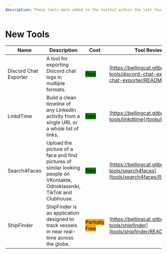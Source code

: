 ```yaml
---
description: These tools were added to the toolkit within the last four weeks.
---
```

# New Tools


| Name | Description | Cost | Tool Review and Guide |
| --- | --- | --- | --- |
| Discord Chat Exporter | A tool for exporting Discord chat logs in multiple formats. | <mark style="background-color:green;">Free</mark> | [https://bellingcat.gitbook.io/toolkit/more/all-tools/discord-chat-exporter](tools/discord-chat-exporter/README.md) |
| LinkdTime | Build a clean timeline of any LinkedIn activity from a single URL or a whole list of links. | <mark style="background-color:green;">Free</mark> | [https://bellingcat.gitbook.io/toolkit/more/all-tools/linkdtime](tools/linkdtime/README.md) |
| Search4Faces | Upload the picture of a face and find pictures of similar looking people on VKontakte, Odnoklassniki, TikTok and Clubhouse. | <mark style="background-color:green;">Free</mark> | [https://bellingcat.gitbook.io/toolkit/more/all-tools/search4faces](tools/search4faces/README.md) |
| ShipFinder | ShipFinder is an application designed to track vessels in near real-time across the globe. | <mark style="background-color:orange;">Partially Free</mark> | [https://bellingcat.gitbook.io/toolkit/more/all-tools/shipfinder](tools/shipfinder/README.md) |